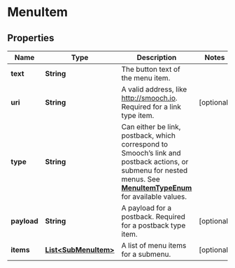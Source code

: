 
# MenuItem

## Properties
Name | Type | Description | Notes
------------ | ------------- | ------------- | -------------
**text** | **String** | The button text of the menu item. | 
**uri** | **String** | A valid address, like http://smooch.io. Required for a link type item. |  [optional]
**type** | **String** | Can either be link, postback, which correspond to Smooch’s link and postback actions, or submenu for nested menus. See [**MenuItemTypeEnum**](Enums.md#MenuItemTypeEnum) for available values. | 
**payload** | **String** | A payload for a postback. Required for a postback type item. |  [optional]
**items** | [**List&lt;SubMenuItem&gt;**](SubMenuItem.md) | A list of menu items for a submenu. |  [optional]



